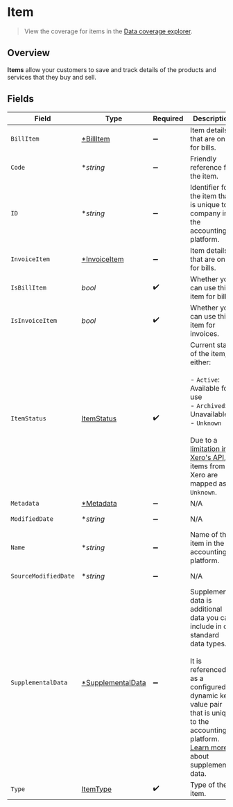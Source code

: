 # Item

> View the coverage for items in the <a className="external" href="https://knowledge.codat.io/supported-features/accounting?view=tab-by-data-type&dataType=items" target="_blank">Data coverage explorer</a>.

## Overview

**Items** allow your customers to save and track details of the products and services that they buy and sell.



## Fields

| Field                                                                                                                                                                                                                                                                                                                 | Type                                                                                                                                                                                                                                                                                                                  | Required                                                                                                                                                                                                                                                                                                              | Description                                                                                                                                                                                                                                                                                                           | Example                                                                                                                                                                                                                                                                                                               |
| --------------------------------------------------------------------------------------------------------------------------------------------------------------------------------------------------------------------------------------------------------------------------------------------------------------------- | --------------------------------------------------------------------------------------------------------------------------------------------------------------------------------------------------------------------------------------------------------------------------------------------------------------------- | --------------------------------------------------------------------------------------------------------------------------------------------------------------------------------------------------------------------------------------------------------------------------------------------------------------------- | --------------------------------------------------------------------------------------------------------------------------------------------------------------------------------------------------------------------------------------------------------------------------------------------------------------------- | --------------------------------------------------------------------------------------------------------------------------------------------------------------------------------------------------------------------------------------------------------------------------------------------------------------------- |
| `BillItem`                                                                                                                                                                                                                                                                                                            | [*BillItem](../../models/shared/billitem.md)                                                                                                                                                                                                                                                                          | :heavy_minus_sign:                                                                                                                                                                                                                                                                                                    | Item details that are only for bills.                                                                                                                                                                                                                                                                                 |                                                                                                                                                                                                                                                                                                                       |
| `Code`                                                                                                                                                                                                                                                                                                                | **string*                                                                                                                                                                                                                                                                                                             | :heavy_minus_sign:                                                                                                                                                                                                                                                                                                    | Friendly reference for the item.                                                                                                                                                                                                                                                                                      |                                                                                                                                                                                                                                                                                                                       |
| `ID`                                                                                                                                                                                                                                                                                                                  | **string*                                                                                                                                                                                                                                                                                                             | :heavy_minus_sign:                                                                                                                                                                                                                                                                                                    | Identifier for the item that is unique to a company in the accounting platform.                                                                                                                                                                                                                                       |                                                                                                                                                                                                                                                                                                                       |
| `InvoiceItem`                                                                                                                                                                                                                                                                                                         | [*InvoiceItem](../../models/shared/invoiceitem.md)                                                                                                                                                                                                                                                                    | :heavy_minus_sign:                                                                                                                                                                                                                                                                                                    | Item details that are only for bills.                                                                                                                                                                                                                                                                                 |                                                                                                                                                                                                                                                                                                                       |
| `IsBillItem`                                                                                                                                                                                                                                                                                                          | *bool*                                                                                                                                                                                                                                                                                                                | :heavy_check_mark:                                                                                                                                                                                                                                                                                                    | Whether you can use this item for bills.                                                                                                                                                                                                                                                                              |                                                                                                                                                                                                                                                                                                                       |
| `IsInvoiceItem`                                                                                                                                                                                                                                                                                                       | *bool*                                                                                                                                                                                                                                                                                                                | :heavy_check_mark:                                                                                                                                                                                                                                                                                                    | Whether you can use this item for invoices.                                                                                                                                                                                                                                                                           |                                                                                                                                                                                                                                                                                                                       |
| `ItemStatus`                                                                                                                                                                                                                                                                                                          | [ItemStatus](../../models/shared/itemstatus.md)                                                                                                                                                                                                                                                                       | :heavy_check_mark:                                                                                                                                                                                                                                                                                                    | Current state of the item, either:<br/><br/>- `Active`: Available for use<br/>- `Archived`: Unavailable<br/>- `Unknown`<br/><br/>Due to a [limitation in Xero's API](https://docs.codat.io/integrations/accounting/xero/xero-faq#why-do-all-of-my-items-from-xero-have-their-status-as-unknown), all items from Xero are mapped as `Unknown`. |                                                                                                                                                                                                                                                                                                                       |
| `Metadata`                                                                                                                                                                                                                                                                                                            | [*Metadata](../../models/shared/metadata.md)                                                                                                                                                                                                                                                                          | :heavy_minus_sign:                                                                                                                                                                                                                                                                                                    | N/A                                                                                                                                                                                                                                                                                                                   |                                                                                                                                                                                                                                                                                                                       |
| `ModifiedDate`                                                                                                                                                                                                                                                                                                        | **string*                                                                                                                                                                                                                                                                                                             | :heavy_minus_sign:                                                                                                                                                                                                                                                                                                    | N/A                                                                                                                                                                                                                                                                                                                   | 2022-10-23T00:00:00.000Z                                                                                                                                                                                                                                                                                              |
| `Name`                                                                                                                                                                                                                                                                                                                | **string*                                                                                                                                                                                                                                                                                                             | :heavy_minus_sign:                                                                                                                                                                                                                                                                                                    | Name of the item in the accounting platform.                                                                                                                                                                                                                                                                          |                                                                                                                                                                                                                                                                                                                       |
| `SourceModifiedDate`                                                                                                                                                                                                                                                                                                  | **string*                                                                                                                                                                                                                                                                                                             | :heavy_minus_sign:                                                                                                                                                                                                                                                                                                    | N/A                                                                                                                                                                                                                                                                                                                   | 2022-10-23T00:00:00.000Z                                                                                                                                                                                                                                                                                              |
| `SupplementalData`                                                                                                                                                                                                                                                                                                    | [*SupplementalData](../../models/shared/supplementaldata.md)                                                                                                                                                                                                                                                          | :heavy_minus_sign:                                                                                                                                                                                                                                                                                                    | Supplemental data is additional data you can include in our standard data types. <br/><br/>It is referenced as a configured dynamic key value pair that is unique to the accounting platform. [Learn more](https://docs.codat.io/using-the-api/supplemental-data/overview) about supplemental data.                   |                                                                                                                                                                                                                                                                                                                       |
| `Type`                                                                                                                                                                                                                                                                                                                | [ItemType](../../models/shared/itemtype.md)                                                                                                                                                                                                                                                                           | :heavy_check_mark:                                                                                                                                                                                                                                                                                                    | Type of the item.                                                                                                                                                                                                                                                                                                     |                                                                                                                                                                                                                                                                                                                       |